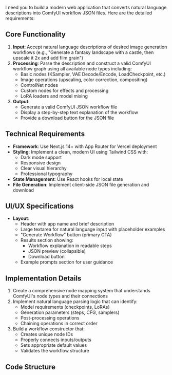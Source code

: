 I need you to build a modern web application that converts natural language descriptions into ComfyUI workflow JSON files. Here are the detailed requirements:

## Core Functionality
1. **Input**: Accept natural language descriptions of desired image generation workflows (e.g., "Generate a fantasy landscape with a castle, then upscale it 2x and add film grain")
2. **Processing**: Parse the description and construct a valid ComfyUI workflow graph using all available node types including:
   - Basic nodes (KSampler, VAE Decode/Encode, LoadCheckpoint, etc.)
   - Image operations (upscaling, color correction, compositing)
   - ControlNet nodes
   - Custom nodes for effects and processing
   - LoRA loaders and model mixing
3. **Output**: 
   - Generate a valid ComfyUI JSON workflow file
   - Display a step-by-step text explanation of the workflow
   - Provide a download button for the JSON file

## Technical Requirements
- **Framework**: Use Next.js 14+ with App Router for Vercel deployment
- **Styling**: Implement a clean, modern UI using Tailwind CSS with:
  - Dark mode support
  - Responsive design
  - Clear visual hierarchy
  - Professional typography
- **State Management**: Use React hooks for local state
- **File Generation**: Implement client-side JSON file generation and download

## UI/UX Specifications
- **Layout**:
  - Header with app name and brief description
  - Large textarea for natural language input with placeholder examples
  - "Generate Workflow" button (primary CTA)
  - Results section showing:
    - Workflow explanation in readable steps
    - JSON preview (collapsible)
    - Download button
  - Example prompts section for user guidance

## Implementation Details
1. Create a comprehensive node mapping system that understands ComfyUI's node types and their connections
2. Implement natural language parsing logic that can identify:
   - Model requirements (checkpoints, LoRAs)
   - Generation parameters (steps, CFG, samplers)
   - Post-processing operations
   - Chaining operations in correct order
3. Build a workflow constructor that:
   - Creates unique node IDs
   - Properly connects inputs/outputs
   - Sets appropriate default values
   - Validates the workflow structure

## Code Structure